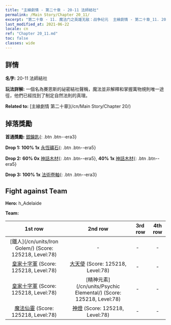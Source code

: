 ```yaml
---
title: "主線劇情 - 第二十章 - 20-11 法師結社"
permalink: /Main Story/Chapter 20_11/
excerpt: "第二十章 - 11. 魔法门之英雄无敌：战争纪元  主線劇情 - 第二十章_11. 20-11 法師結社"
last_modified_at: 2021-06-22
locale: cn
ref: "Chapter 20_11.md"
toc: false
classes: wide
---
```


## 詳情

 **名字:** 20-11 法師結社

 **玩法詳解:** 一個名為賽恩斯的祕密結社聲稱，魔法並非解釋和掌握萬物規則唯一途徑，他們已經找到了制定自然法則的真理。

 **Related to:** [主線劇情 第二十章](/cn/Main Story/Chapter 20/)

## 掉落獎勵

 **首通獎勵:** [銀鑰匙](/cn/Items/con_693/){: .btn .btn--era3}

 **Drop 1:** **100% 1x** [永恆礦石](/cn/Items/mat_68/){: .btn .btn--era5}

 **Drop 2:** **60% 0x** [神話木材](/cn/Items/mat_62/){: .btn .btn--era5}, **40% 1x** [神話木材](/cn/Items/mat_62/){: .btn .btn--era5}

 **Drop 3:** **100% 1x** [法術卷軸](/cn/Items/con_694/){: .btn .btn--era3}


## Fight against Team
 **Hero:** h_Adelaide

 **Team:**


  | 1st row | 2nd row | 3rd row | 4th row |
  |:----:|:----:|:----|:----:|
  | [鐵人](/cn/units/Iron Golem/) (Score: 125218, Level:78)  | - | - | - |
  | [皇家十字軍](/cn/units/Swordsman/) (Score: 125218, Level:78)  | [大天使](/cn/units/Angel/) (Score: 125218, Level:78)  | - | - |
  | [皇家十字軍](/cn/units/Swordsman/) (Score: 125218, Level:78)  | [精神元素](/cn/units/Psychic Elemental/) (Score: 125218, Level:78)  | - | - |
  | [魔法仙靈](/cn/units/Sprite/) (Score: 125218, Level:78)  | [神燈](/cn/units/Genie/) (Score: 125218, Level:78)  | - | - |


